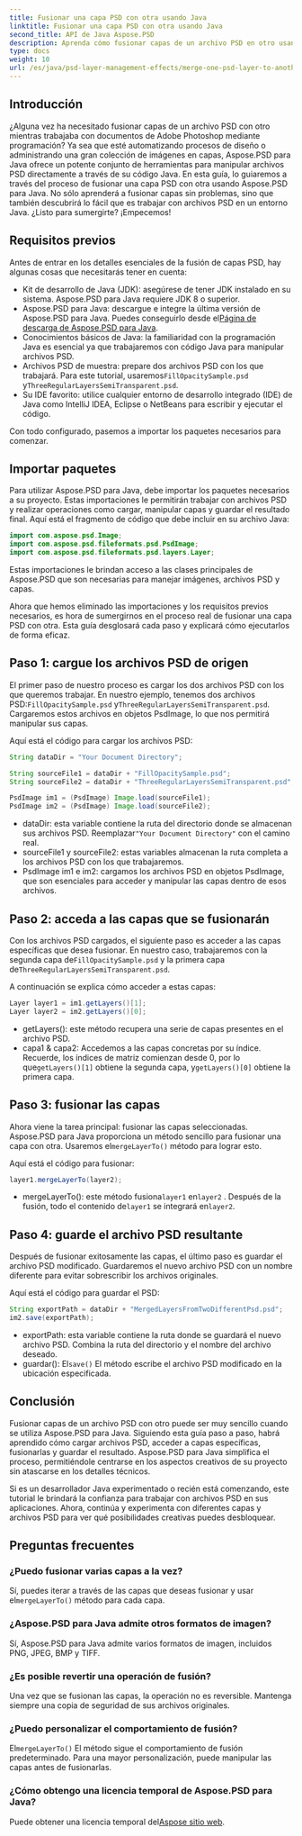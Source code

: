 ```yaml
---
title: Fusionar una capa PSD con otra usando Java
linktitle: Fusionar una capa PSD con otra usando Java
second_title: API de Java Aspose.PSD
description: Aprenda cómo fusionar capas de un archivo PSD en otro usando Aspose.PSD para Java con nuestro tutorial paso a paso. Perfecto para automatizar sus procesos de diseño.
type: docs
weight: 10
url: /es/java/psd-layer-management-effects/merge-one-psd-layer-to-another/
---
```

## Introducción

¿Alguna vez ha necesitado fusionar capas de un archivo PSD con otro mientras trabajaba con documentos de Adobe Photoshop mediante programación? Ya sea que esté automatizando procesos de diseño o administrando una gran colección de imágenes en capas, Aspose.PSD para Java ofrece un potente conjunto de herramientas para manipular archivos PSD directamente a través de su código Java. En esta guía, lo guiaremos a través del proceso de fusionar una capa PSD con otra usando Aspose.PSD para Java. No sólo aprenderá a fusionar capas sin problemas, sino que también descubrirá lo fácil que es trabajar con archivos PSD en un entorno Java. ¿Listo para sumergirte? ¡Empecemos!

## Requisitos previos

Antes de entrar en los detalles esenciales de la fusión de capas PSD, hay algunas cosas que necesitarás tener en cuenta:

- Kit de desarrollo de Java (JDK): asegúrese de tener JDK instalado en su sistema. Aspose.PSD para Java requiere JDK 8 o superior.
-  Aspose.PSD para Java: descargue e integre la última versión de Aspose.PSD para Java. Puedes conseguirlo desde el[Página de descarga de Aspose.PSD para Java](https://releases.aspose.com/psd/java/).
- Conocimientos básicos de Java: la familiaridad con la programación Java es esencial ya que trabajaremos con código Java para manipular archivos PSD.
-  Archivos PSD de muestra: prepare dos archivos PSD con los que trabajará. Para este tutorial, usaremos`FillOpacitySample.psd` y`ThreeRegularLayersSemiTransparent.psd`.
- Su IDE favorito: utilice cualquier entorno de desarrollo integrado (IDE) de Java como IntelliJ IDEA, Eclipse o NetBeans para escribir y ejecutar el código.

Con todo configurado, pasemos a importar los paquetes necesarios para comenzar.

## Importar paquetes

Para utilizar Aspose.PSD para Java, debe importar los paquetes necesarios a su proyecto. Estas importaciones le permitirán trabajar con archivos PSD y realizar operaciones como cargar, manipular capas y guardar el resultado final. Aquí está el fragmento de código que debe incluir en su archivo Java:

```java
import com.aspose.psd.Image;
import com.aspose.psd.fileformats.psd.PsdImage;
import com.aspose.psd.fileformats.psd.layers.Layer;
```

Estas importaciones le brindan acceso a las clases principales de Aspose.PSD que son necesarias para manejar imágenes, archivos PSD y capas.

Ahora que hemos eliminado las importaciones y los requisitos previos necesarios, es hora de sumergirnos en el proceso real de fusionar una capa PSD con otra. Esta guía desglosará cada paso y explicará cómo ejecutarlos de forma eficaz.

## Paso 1: cargue los archivos PSD de origen

 El primer paso de nuestro proceso es cargar los dos archivos PSD con los que queremos trabajar. En nuestro ejemplo, tenemos dos archivos PSD:`FillOpacitySample.psd` y`ThreeRegularLayersSemiTransparent.psd`. Cargaremos estos archivos en objetos PsdImage, lo que nos permitirá manipular sus capas.

Aquí está el código para cargar los archivos PSD:

```java
String dataDir = "Your Document Directory";

String sourceFile1 = dataDir + "FillOpacitySample.psd";
String sourceFile2 = dataDir + "ThreeRegularLayersSemiTransparent.psd";

PsdImage im1 = (PsdImage) Image.load(sourceFile1);
PsdImage im2 = (PsdImage) Image.load(sourceFile2);
```

- dataDir: esta variable contiene la ruta del directorio donde se almacenan sus archivos PSD. Reemplazar`"Your Document Directory"` con el camino real.
- sourceFile1 y sourceFile2: estas variables almacenan la ruta completa a los archivos PSD con los que trabajaremos.
- PsdImage im1 e im2: cargamos los archivos PSD en objetos PsdImage, que son esenciales para acceder y manipular las capas dentro de esos archivos.

## Paso 2: acceda a las capas que se fusionarán

 Con los archivos PSD cargados, el siguiente paso es acceder a las capas específicas que desea fusionar. En nuestro caso, trabajaremos con la segunda capa de`FillOpacitySample.psd` y la primera capa de`ThreeRegularLayersSemiTransparent.psd`.

A continuación se explica cómo acceder a estas capas:

```java
Layer layer1 = im1.getLayers()[1];
Layer layer2 = im2.getLayers()[0];
```

- getLayers(): este método recupera una serie de capas presentes en el archivo PSD.
-  capa1 & capa2: Accedemos a las capas concretas por su índice. Recuerde, los índices de matriz comienzan desde 0, por lo que`getLayers()[1]` obtiene la segunda capa, y`getLayers()[0]` obtiene la primera capa.

## Paso 3: fusionar las capas

Ahora viene la tarea principal: fusionar las capas seleccionadas. Aspose.PSD para Java proporciona un método sencillo para fusionar una capa con otra. Usaremos el`mergeLayerTo()` método para lograr esto.

Aquí está el código para fusionar:

```java
layer1.mergeLayerTo(layer2);
```

-  mergeLayerTo(): este método fusiona`layer1` en`layer2` . Después de la fusión, todo el contenido de`layer1` se integrará en`layer2`.

## Paso 4: guarde el archivo PSD resultante

Después de fusionar exitosamente las capas, el último paso es guardar el archivo PSD modificado. Guardaremos el nuevo archivo PSD con un nombre diferente para evitar sobrescribir los archivos originales.

Aquí está el código para guardar el PSD:

```java
String exportPath = dataDir + "MergedLayersFromTwoDifferentPsd.psd";
im2.save(exportPath);
```

- exportPath: esta variable contiene la ruta donde se guardará el nuevo archivo PSD. Combina la ruta del directorio y el nombre del archivo deseado.
-  guardar(): El`save()` El método escribe el archivo PSD modificado en la ubicación especificada.

## Conclusión

Fusionar capas de un archivo PSD con otro puede ser muy sencillo cuando se utiliza Aspose.PSD para Java. Siguiendo esta guía paso a paso, habrá aprendido cómo cargar archivos PSD, acceder a capas específicas, fusionarlas y guardar el resultado. Aspose.PSD para Java simplifica el proceso, permitiéndole centrarse en los aspectos creativos de su proyecto sin atascarse en los detalles técnicos.

Si es un desarrollador Java experimentado o recién está comenzando, este tutorial le brindará la confianza para trabajar con archivos PSD en sus aplicaciones. Ahora, continúa y experimenta con diferentes capas y archivos PSD para ver qué posibilidades creativas puedes desbloquear.

## Preguntas frecuentes

### ¿Puedo fusionar varias capas a la vez?
 Sí, puedes iterar a través de las capas que deseas fusionar y usar el`mergeLayerTo()` método para cada capa.

### ¿Aspose.PSD para Java admite otros formatos de imagen?
Sí, Aspose.PSD para Java admite varios formatos de imagen, incluidos PNG, JPEG, BMP y TIFF.

### ¿Es posible revertir una operación de fusión?
Una vez que se fusionan las capas, la operación no es reversible. Mantenga siempre una copia de seguridad de sus archivos originales.

### ¿Puedo personalizar el comportamiento de fusión?
 El`mergeLayerTo()` El método sigue el comportamiento de fusión predeterminado. Para una mayor personalización, puede manipular las capas antes de fusionarlas.

### ¿Cómo obtengo una licencia temporal de Aspose.PSD para Java?
 Puede obtener una licencia temporal del[Aspose sitio web](https://purchase.aspose.com/temporary-license/).